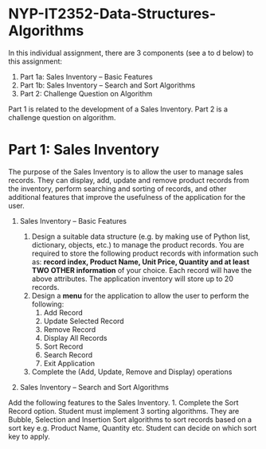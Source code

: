 # NYP-IT2352-Data-Structures-Algorithms

In this individual assignment, there are 3 components (see a to d below) to this assignment:
  1. Part 1a: Sales Inventory – Basic Features
  2. Part 1b: Sales Inventory – Search and Sort Algorithms
  3. Part 2: Challenge Question on Algorithm

Part 1 is related to the development of a Sales Inventory. Part 2 is a challenge question on algorithm.

# Part 1: Sales Inventory

The purpose of the Sales Inventory is to allow the user to manage sales records. They can display, add, update and remove product records from the inventory, perform searching and sorting of records, and other additional features that improve the usefulness of the application for the user.

1. Sales Inventory – Basic Features
    1. Design a suitable data structure (e.g. by making use of Python list, dictionary, objects, etc.) to manage the product records. You are required to store the following product records with information such as: **record index, Product Name, Unit Price, Quantity and at least TWO OTHER information** of your choice. Each record will have the above attributes. The application inventory will store up to 20 records.
    2. Design a **menu** for the application to allow the user to perform the following:
        1. Add Record
        2. Update Selected Record
        3. Remove Record
        4. Display All Records
        5. Sort Record
        6. Search Record
        7. Exit Application
      3. Complete the (Add, Update, Remove and Display) operations
      
2. Sales Inventory – Search and Sort Algorithms

Add the following features to the Sales Inventory.
    1. Complete the Sort Record option. Student must implement 3 sorting algorithms. They are Bubble, Selection and Insertion Sort algorithms to sort records based on a sort key e.g. Product Name, Quantity etc. Student can decide on which sort key to apply.
